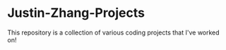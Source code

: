 # Justin-Zhang-Projects
This repository is a collection of various coding projects that I've worked on!
